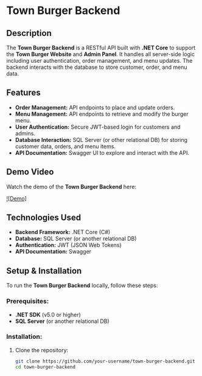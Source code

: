 # Town Burger Backend

## Description

The **Town Burger Backend** is a RESTful API built with **.NET Core** to support the **Town Burger Website** and **Admin Panel**. It handles all server-side logic including user authentication, order management, and menu updates. The backend interacts with the database to store customer, order, and menu data.

## Features
- **Order Management:** API endpoints to place and update orders.
- **Menu Management:** API endpoints to retrieve and modify the burger menu.
- **User Authentication:** Secure JWT-based login for customers and admins.
- **Database Interaction:** SQL Server (or other relational DB) for storing customer data, orders, and menu items.
- **API Documentation:** Swagger UI to explore and interact with the API.

## Demo Video

Watch the demo of the **Town Burger Backend** here:

[![Demo]](https://youtu.be/eiViLjs3-YU)

## Technologies Used
- **Backend Framework:** .NET Core (C#)
- **Database:** SQL Server (or another relational DB)
- **Authentication:** JWT (JSON Web Tokens)
- **API Documentation:** Swagger
## Setup & Installation

To run the **Town Burger Backend** locally, follow these steps:

### Prerequisites:
- **.NET SDK** (v5.0 or higher)
- **SQL Server** (or another relational DB)

### Installation:

1. Clone the repository:
   ```bash
   git clone https://github.com/your-username/town-burger-backend.git
   cd town-burger-backend
